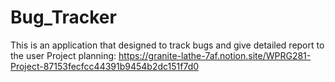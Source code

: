 # Bug_Tracker
This is an application that designed to track bugs and give detailed report to the user
Project planning: https://granite-lathe-7af.notion.site/WPRG281-Project-87153fecfcc44391b9454b2dc151f7d0
